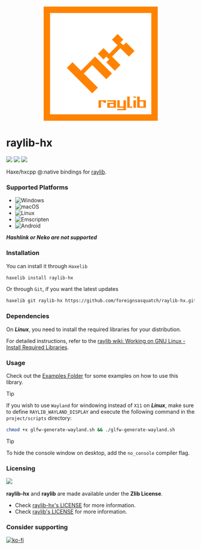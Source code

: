 <p align="center">
	<img src="assets/logo.png" alt="raylib-hx Logo">
</p>

# raylib-hx

![](https://img.shields.io/github/repo-size/foreignsasquatch/raylib-hx) ![](https://badgen.net/github/open-issues/foreignsasquatch/raylib-hx) ![](https://badgen.net/badge/license/Zlib/green)

Haxe/hxcpp @:native bindings for [raylib](https://raylib.com).

### Supported Platforms

- ![Windows](https://custom-icon-badges.demolab.com/badge/Windows-0078D6?logo=windows11&logoColor=white)
- ![macOS](https://img.shields.io/badge/-macOS-000000?logo=apple&logoColor=white&style=flat)
- ![Linux](https://img.shields.io/badge/-Linux-FCC624?logo=linux&logoColor=black&style=flat)
- ![Emscripten](https://img.shields.io/badge/-Emscripten-FFB900?logo=javascript&logoColor=black&style=flat)
- ![Android](https://img.shields.io/badge/-Android-3DDC84?logo=android&logoColor=white&style=flat)

***Hashlink or Neko are not supported***

### Installation

You can install it through `Haxelib`
```bash
haxelib install raylib-hx
```
Or through `Git`, if you want the latest updates
```bash
haxelib git raylib-hx https://github.com/foreignsasquatch/raylib-hx.git
```

### Dependencies

On ***Linux***, you need to install the required libraries for your distribution.

For detailed instructions, refer to the [raylib wiki: Working on GNU Linux - Install Required Libraries](https://github.com/raysan5/raylib/wiki/Working-on-GNU-Linux#install-required-libraries).

### Usage

Check out the [Examples Folder](examples/) for some examples on how to use this library.

> [!TIP]
> If you wish to use `Wayland` for windowing instead of `X11` on ***Linux***, make sure to define `RAYLIB_WAYLAND_DISPLAY` and execute the following command in the `project/scripts` directory:
> 
> ```bash
> chmod +x glfw-generate-wayland.sh && ./glfw-generate-wayland.sh
> ```

> [!TIP]
> To hide the console window on desktop, add the `no_console` compiler flag.

### Licensing

![](https://github.com/raysan5/raylib/blob/master/logo/raylib_logo_animation.gif)

**raylib-hx** and **raylib** are made available under the **Zlib License**.

- Check [raylib-hx's LICENSE](./LICENSE) for more information.
- Check [raylib's LICENSE](https://github.com/raysan5/raylib/blob/master/LICENSE) for more information.

### Consider supporting

[![ko-fi](https://ko-fi.com/img/githubbutton_sm.svg)](https://ko-fi.com/W7W77EX85)
